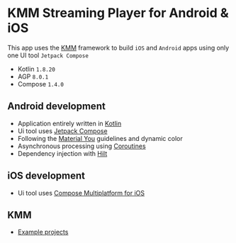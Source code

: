 KMM Streaming Player for Android & iOS
============
This app uses the [KMM](https://kotlinlang.org/docs/multiplatform-mobile-getting-started.html) framework to build `iOS` and `Android` apps using only one UI tool `Jetpack Compose`

  - Kotlin `1.8.20`
  - AGP `8.0.1`
  - Compose `1.4.0`

## Android development
- Application entirely written in [Kotlin](https://kotlinlang.org)
- Ui tool uses [Jetpack Compose](https://developer.android.com/jetpack/compose)
- Following the [Material You](https://m3.material.io/) guidelines and dynamic color
- Asynchronous processing using [Coroutines](https://kotlin.github.io/kotlinx.coroutines/)
- Dependency injection with [Hilt](https://dagger.dev/hilt/)

## iOS development
- Ui tool uses [Compose Multiplatform for iOS](https://blog.jetbrains.com/ko/kotlin/2023/05/compose-multiplatform-for-ios/)

## KMM
- [Example projects](https://github.com/JetBrains/compose-multiplatform/tree/master/examples)